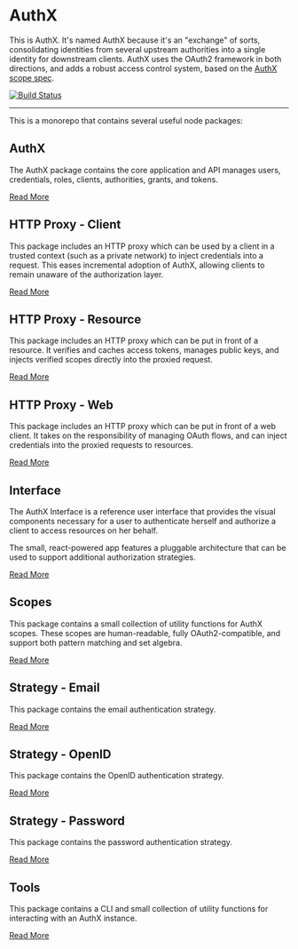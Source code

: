 # AuthX

This is AuthX. It's named AuthX because it's an "exchange" of sorts, consolidating identities from several upstream authorities into a single identity for downstream clients. AuthX uses the OAuth2 framework in both directions, and adds a robust access control system, based on the [AuthX scope spec](packages/scopes#README.md).

[![Build Status](https://travis-ci.org/the-control-group/authx.svg?branch=master)](https://travis-ci.org/the-control-group/authx)

---

This is a monorepo that contains several useful node packages:

## AuthX

The AuthX package contains the core application and API manages users, credentials, roles, clients, authorities, grants, and tokens.

[Read More](packages/authx#README.md)

## HTTP Proxy - Client

This package includes an HTTP proxy which can be used by a client in a trusted context (such as a private network) to inject credentials into a request. This eases incremental adoption of AuthX, allowing clients to remain unaware of the authorization layer.

[Read More](packages/http-proxy-client#README.md)

## HTTP Proxy - Resource

This package includes an HTTP proxy which can be put in front of a resource. It verifies and caches access tokens, manages public keys, and injects verified scopes directly into the proxied request.

[Read More](packages/http-proxy-resource#README.md)

## HTTP Proxy - Web

This package includes an HTTP proxy which can be put in front of a web client. It takes on the responsibility of managing OAuth flows, and can inject credentials into the proxied requests to resources.

[Read More](packages/http-proxy-web#README.md)

## Interface

The AuthX Interface is a reference user interface that provides the visual components necessary for a user to authenticate herself and authorize a client to access resources on her behalf.

The small, react-powered app features a pluggable architecture that can be used to support additional authorization strategies.

[Read More](packages/interface#README.md)

## Scopes

This package contains a small collection of utility functions for AuthX scopes. These scopes are human-readable, fully OAuth2-compatible, and support both pattern matching and set algebra.

[Read More](packages/scopes#README.md)

## Strategy - Email

This package contains the email authentication strategy.

[Read More](packages/strategy-email#README.md)

## Strategy - OpenID

This package contains the OpenID authentication strategy.

[Read More](packages/strategy-openid#README.md)

## Strategy - Password

This package contains the password authentication strategy.

[Read More](packages/strategy-password#README.md)

## Tools

This package contains a CLI and small collection of utility functions for interacting with an AuthX instance.

[Read More](packages/tools#README.md)
